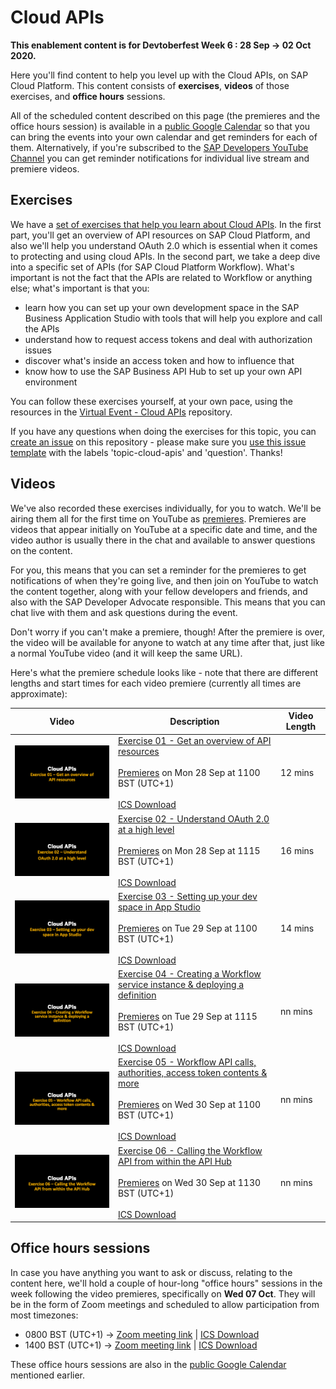 # Cloud APIs

**This enablement content is for Devtoberfest Week 6 : 28 Sep → 02 Oct 2020.**

Here you'll find content to help you level up with the Cloud APIs, on SAP Cloud Platform. This content consists of **exercises**, **videos** of those exercises, and **office hours** sessions. 

All of the scheduled content described on this page (the premieres and the office hours session) is available in a [public Google Calendar](https://calendar.google.com/calendar?cid=Ym1ibGJucHFkOHMwcWZoYnZnMjJqazE3OWdAZ3JvdXAuY2FsZW5kYXIuZ29vZ2xlLmNvbQ) so that you can bring the events into your own calendar and get reminders for each of them. Alternatively, if you're subscribed to the [SAP Developers YouTube Channel](https://www.youtube.com/user/sapdevs) you can get reminder notifications for individual live stream and premiere videos. 

## Exercises

We have a [set of exercises that help you learn about Cloud APIs](https://github.com/SAP-samples/cloud-apis-virtual-event/). In the first part, you'll get an overview of API resources on SAP Cloud Platform, and also we'll help you understand OAuth 2.0 which is essential when it comes to protecting and using cloud APIs. In the second part, we take a deep dive into a specific set of APIs (for SAP Cloud Platform Workflow). What's important is not the fact that the APIs are related to Workflow or anything else; what's important is that you:

- learn how you can set up your own development space in the SAP Business Application Studio with tools that will help you explore and call the APIs
- understand how to request access tokens and deal with authorization issues
- discover what's inside an access token and how to influence that
- know how to use the SAP Business API Hub to set up your own API environment

You can follow these exercises yourself, at your own pace, using the resources in the [Virtual Event - Cloud APIs](https://github.com/SAP-samples/cloud-apis-virtual-event/) repository. 

If you have any questions when doing the exercises for this topic, you can [create an issue](https://github.com/SAP-samples/sap-devtoberfest-2020/issues/new?assignees=&labels=question%2C+topic-cloud-apis&template=exercise-question.md&title=Summarize+your+question+here) on this repository - please make sure you [use this issue template](https://github.com/SAP-samples/sap-devtoberfest-2020/issues/new?assignees=&labels=question%2C+topic-cloud-apis&template=exercise-question.md&title=Summarize+your+question+here) with the labels 'topic-cloud-apis' and 'question'. Thanks!

## Videos 

We've also recorded these exercises individually, for you to watch. We'll be airing them all for the first time on YouTube as [premieres](https://support.google.com/youtube/answer/9080341). Premieres are videos that appear initially on YouTube at a specific date and time, and the video author is usually there in the chat and available to answer questions on the content. 

For you, this means that you can set a reminder for the premieres to get notifications of when they're going live, and then join on YouTube to watch the content together, along with your fellow developers and friends, and also with the SAP Developer Advocate responsible. This means that you can chat live with them and ask questions during the event.

Don't worry if you can't make a premiere, though! After the premiere is over, the video will be available for anyone to watch at any time after that, just like a normal YouTube video (and it will keep the same URL). 

Here's what the premiere schedule looks like - note that there are different lengths and start times for each video premiere (currently all times are approximate):

| Video | Description | Video Length |
| - | - | - |
| [![Exercise 01](cloud-apis-1.png)](https://youtu.be/efnYDfEwqDs)  | [Exercise 01 - Get an overview of API resources](https://github.com/SAP-samples/cloud-apis-virtual-event/tree/main/exercises/01/readme.md)  <br><br>[Premieres](https://youtu.be/efnYDfEwqDs) on Mon 28 Sep at 1100 BST (UTC+1)<br><br>[ICS Download](https://sap-samples.github.io/sap-devtoberfest-2020/cal/cloud_apis_ex1.ics) | 12 mins |
| [![Exercise 02](cloud-apis-2.png)](https://youtu.be/ie3V0HuJg8M)  | [Exercise 02 - Understand OAuth 2.0 at a high level](https://github.com/SAP-samples/cloud-apis-virtual-event/tree/main/exercises/02/readme.md)  <br><br>[Premieres](https://youtu.be/ie3V0HuJg8M) on Mon 28 Sep at 1115 BST (UTC+1)<br><br>[ICS Download](https://sap-samples.github.io/sap-devtoberfest-2020/cal/cloud_apis_ex2.ics) | 16 mins |
| [![Exercise 03](cloud-apis-3.png)](https://youtu.be/)  | [Exercise 03 - Setting up your dev space in App Studio](https://github.com/SAP-samples/cloud-apis-virtual-event/tree/main/exercises/03/readme.md)  <br><br>[Premieres](https://youtu.be/) on Tue 29 Sep at 1100 BST (UTC+1)<br><br>[ICS Download](https://sap-samples.github.io/sap-devtoberfest-2020/cal/cloud_apis_ex3.ics) | 14 mins |
| [![Exercise 04](cloud-apis-4.png)](https://youtu.be/)  | [Exercise 04 - Creating a Workflow service instance & deploying a definition](https://github.com/SAP-samples/cloud-apis-virtual-event/tree/main/exercises/04/readme.md)  <br><br>[Premieres](https://youtu.be/) on Tue 29 Sep at 1115 BST (UTC+1)<br><br>[ICS Download](https://sap-samples.github.io/sap-devtoberfest-2020/cal/cloud_apis_ex4.ics) | nn mins |
| [![Exercise 05](cloud-apis-5.png)](https://youtu.be/)  | [Exercise 05 - Workflow API calls, authorities, access token contents & more](https://github.com/SAP-samples/cloud-apis-virtual-event/tree/main/exercises/05/readme.md)  <br><br>[Premieres](https://youtu.be/) on Wed 30 Sep at 1100 BST (UTC+1)<br><br>[ICS Download](https://sap-samples.github.io/sap-devtoberfest-2020/cal/cloud_apis_ex5.ics) | nn mins |
| [![Exercise 06](cloud-apis-6.png)](https://youtu.be/)  | [Exercise 06 - Calling the Workflow API from within the API Hub](https://github.com/SAP-samples/cloud-apis-virtual-event/tree/main/exercises/06/readme.md)  <br><br>[Premieres](https://youtu.be/) on Wed 30 Sep at 1130 BST (UTC+1)<br><br>[ICS Download](https://sap-samples.github.io/sap-devtoberfest-2020/cal/cloud_apis_ex6.ics) | nn mins |


## Office hours sessions

In case you have anything you want to ask or discuss, relating to the content here, we'll hold a couple of hour-long "office hours" sessions in the week following the video premieres, specifically on **Wed 07 Oct**. They will be in the form of Zoom meetings and scheduled to allow participation from most timezones:

- 0800 BST (UTC+1) → [Zoom meeting link]() | [ICS Download](https://sap-samples.github.io/sap-devtoberfest-2020/cal/cloud_apis_office_hours1.ics)
- 1400 BST (UTC+1) → [Zoom meeting link]() | [ICS Download](https://sap-samples.github.io/sap-devtoberfest-2020/cal/cloud_apis_office_hours2.ics)

These office hours sessions are also in the [public Google Calendar](https://calendar.google.com/calendar?cid=Ym1ibGJucHFkOHMwcWZoYnZnMjJqazE3OWdAZ3JvdXAuY2FsZW5kYXIuZ29vZ2xlLmNvbQ) mentioned earlier.

